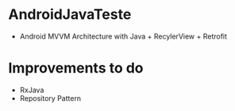 # AndroidJavaTeste
- Android MVVM Architecture with Java + RecylerView + Retrofit 

# Improvements to do
- RxJava
- Repository Pattern
